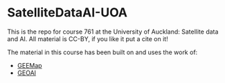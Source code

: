 # SatelliteDataAI-UOA
This is the repo for course 761 at the University of Auckland: Satellite data and AI. All material is CC-BY, if you like it put a cite on it!

The material in this course has been built on and uses the work of:
- [GEEMap](https://github.com/gee-community/geemap)
- [GEOAI](https://github.com/opengeos/geoai) 
